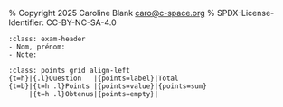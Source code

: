 % Copyright 2025 Caroline Blank <caro@c-space.org>
% SPDX-License-Identifier: CC-BY-NC-SA-4.0

<style>
.exam-header {
  margin-top: 0;
  grid-template-columns: 5fr 1fr;
  gap: 4rem;
}
.exam-header > :nth-child(1) {
  position: relative;
  overflow: hidden;
}
.exam-header > :nth-child(1) > p {
  display: contents;
}
.exam-header > :nth-child(1)::after {
  position: absolute;
  padding-left: 0.5rem;
  text-align: right;
  content: "................................................................"
           "................................................................"
           "................................................................"
           "................................................................";
}
table.points > thead > tr > th {
  min-width: 3rem;
}
</style>

````{list-grid}
:class: exam-header
- Nom, prénom:
- Note:
````
```{flex-table}
:class: points grid align-left
{t=h}|{.l}Question   |{points=label}|Total
{t=b}|{t=h .l}Points |{points=value}|{points=sum}
     |{t=h .l}Obtenus|{points=empty}|
```
